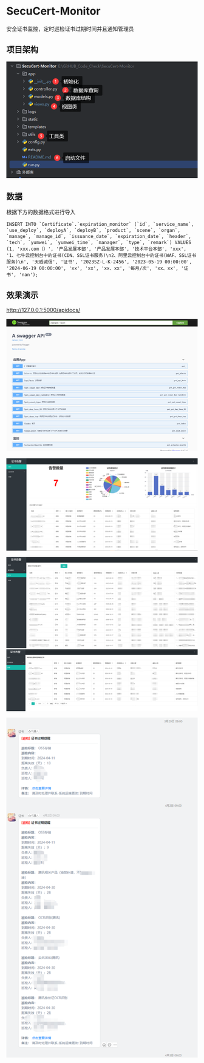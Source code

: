 # SecuCert-Monitor
安全证书监控，定时巡检证书过期时间并且通知管理员

## 项目架构



![1713179545591](images/1713179545591.png)





## 数据

根据下方的数据格式进行导入

```
INSERT INTO `Certificate`.`expiration_monitor` (`id`, `service_name`, `use_deploy`, `deployA`, `deployB`, `product`, `scene`, `organ`, `manage`, `manage_id`, `issuance_date`, `expiration_date`, `header`, `tech`, `yumwei`, `yumwei_time`, `manager`, `type`, `remark`) VALUES (1, 'xxx.com（）', '产品发展本部', '产品发展本部', '技术平台本部', 'xxx', '1、七牛云控制台中的证书(CDN、SSL证书服务)\n2、阿里云控制台中的证书(WAF、SSL证书服务)\n', '天威诚信', '证书', '2023SZ-L-K-2456', '2023-05-19 00:00:00', '2024-06-19 00:00:00', 'xx', 'xx', 'xx、xx', '每月/次', 'xx、xx', '证书', 'nan');

```

## 效果演示

http://127.0.0.1:5000/apidocs/

![1713179586892](images/1713179586892.png)

![1713179619450](images/1713179619450.png)

![1713179668244](images/1713179668244.png)![1713179695019](images/1713179695019.png)

![1713179779338](images/1713179779338.png)

